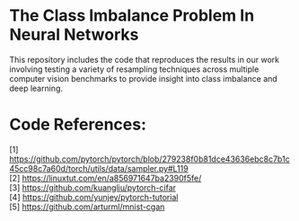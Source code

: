 # The Class Imbalance Problem In Neural Networks
This repository includes the code that reproduces the results in our work involving testing a variety of resampling techniques across multiple computer vision benchmarks to provide insight into class imbalance and deep learning. 

# Code References:

[1] https://github.com/pytorch/pytorch/blob/279238f0b81dce43636ebc8c7b1c45cc98c7a60d/torch/utils/data/sampler.py#L119 <br />
[2] https://linuxtut.com/en/a856971647ba2390f5fe/ <br />
[3] https://github.com/kuangliu/pytorch-cifar <br /> 
[4] https://github.com/yunjey/pytorch-tutorial <br />
[5] https://github.com/arturml/mnist-cgan <br />



